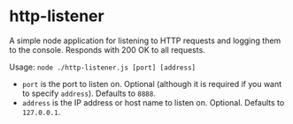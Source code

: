 # http-listener

A simple node application for listening to HTTP requests and logging them to the console. Responds with 200 OK to all requests.

Usage: `node ./http-listener.js [port] [address]`

- `port` is the port to listen on. Optional (although it is required if you want to specify `address`). Defaults to `8888`.
- `address` is the IP address or host name to listen on. Optional. Defaults to `127.0.0.1`.